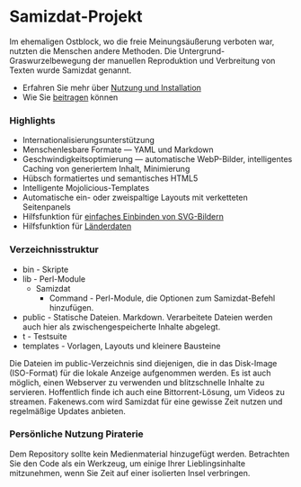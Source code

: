 # Samizdat-Projekt

Im ehemaligen Ostblock, wo die freie Meinungsäußerung verboten war, nutzten die Menschen andere Methoden. Die Untergrund-Graswurzelbewegung der manuellen Reproduktion und Verbreitung von Texten wurde Samizdat genannt.

* Erfahren Sie mehr über [Nutzung und Installation](installation/)
* Wie Sie [beitragen](../contribute/) können

### Highlights

* Internationalisierungsunterstützung
* Menschenlesbare Formate &mdash; YAML und Markdown
* Geschwindigkeitsoptimierung &mdash; automatische WebP-Bilder, intelligentes Caching von generiertem Inhalt, Minimierung
* Hübsch formatiertes und semantisches HTML5
* Intelligente Mojolicious-Templates
* Automatische ein- oder zweispaltige Layouts mit verketteten Seitenpanels
* Hilfsfunktion für [einfaches Einbinden von SVG-Bildern](./icons/)
* Hilfsfunktion für [Länderdaten](../../country/)

### Verzeichnisstruktur

* bin - Skripte
* lib - Perl-Module
  * Samizdat
    * Command - Perl-Module, die Optionen zum Samizdat-Befehl hinzufügen.
* public - Statische Dateien. Markdown. Verarbeitete Dateien werden auch hier als zwischengespeicherte Inhalte abgelegt.
* t - Testsuite
* templates - Vorlagen, Layouts und kleinere Bausteine

Die Dateien im public-Verzeichnis sind diejenigen, die in das Disk-Image (ISO-Format) für die lokale Anzeige aufgenommen werden. 
Es ist auch möglich, einen Webserver zu verwenden und blitzschnelle Inhalte zu servieren. Hoffentlich finde ich auch eine Bittorrent-Lösung, 
um Videos zu streamen. Fakenews.com wird Samizdat für eine gewisse Zeit nutzen und regelmäßige Updates anbieten.

### Persönliche Nutzung Piraterie

Dem Repository sollte kein Medienmaterial hinzugefügt werden. Betrachten Sie den Code als ein Werkzeug, um einige Ihrer Lieblingsinhalte 
mitzunehmen, wenn Sie Zeit auf einer isolierten Insel verbringen.
